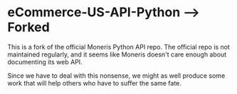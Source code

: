 # eCommerce-US-API-Python --> Forked

This is a fork of the official Moneris Python API repo.  The official repo is not maintained regularly, and it seems like Moneris doesn't care enough about documenting its web API.

Since we have to deal with this nonsense, we might as well produce some work that will help others who have to suffer the same fate.
